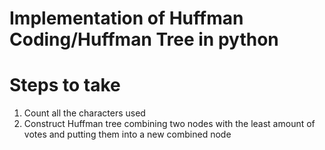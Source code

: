 # Implementation of Huffman Coding/Huffman Tree in python


# Steps to take
 1. Count all the characters used
 2. Construct Huffman tree combining two nodes with the least 
	amount of votes and putting them into a new combined node
